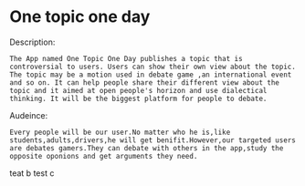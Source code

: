 # One topic one day

Description:  

    The App named One Topic One Day publishes a topic that is controversial to users. Users can show their own view about the topic. The topic may be a motion used in debate game ,an international event and so on. It can help people share their different view about the topic and it aimed at open people's horizon and use dialectical thinking. It will be the biggest platform for people to debate.

Audeince:  

    Every people will be our user.No matter who he is,like students,adults,drivers,he will get benifit.However,our targeted users are debates gamers.They can debate with others in the app,study the opposite oponions and get arguments they need.


teat b
test c